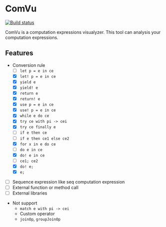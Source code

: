# ComVu

[![Build status](https://ci.appveyor.com/api/projects/status/n8hmjy24a5t96g4i/branch/master?svg=true)](https://ci.appveyor.com/project/pocketberserker/comvu/branch/master)

ComVu is a computation expressions visualyzer.
This tool can analysis your computation expressions.

## Features

- Conversion rule
  - [ ] ``let p = e in ce``
  - [x] ``let! p = e in ce``
  - [x] ``yield e``
  - [x] ``yield! e``
  - [x] ``return e``
  - [x] ``return! e``
  - [x] ``use p = e in ce``
  - [x] ``use! p = e in ce``
  - [x] ``while e do ce``
  - [x] ``try ce with pi -> cei``
  - [x] ``try ce finally e``
  - [ ] ``if e then ce``
  - [ ] ``if e then ce1 else ce2``
  - [x] ``for x in e do ce``
  - [ ] ``do e in ce``
  - [x] ``do! e in ce``
  - [ ] ``ce1; ce2``
  - [x] ``do! e;``
  - [x] ``e;``
- [ ] Sequence expression like seq computation expression
- [ ] External function or method call
- [ ] External libraries

- Not support
  - ``match e with pi -> cei``
  - Custom operator
  - ``joinOp``, ``groupJoinOp``

